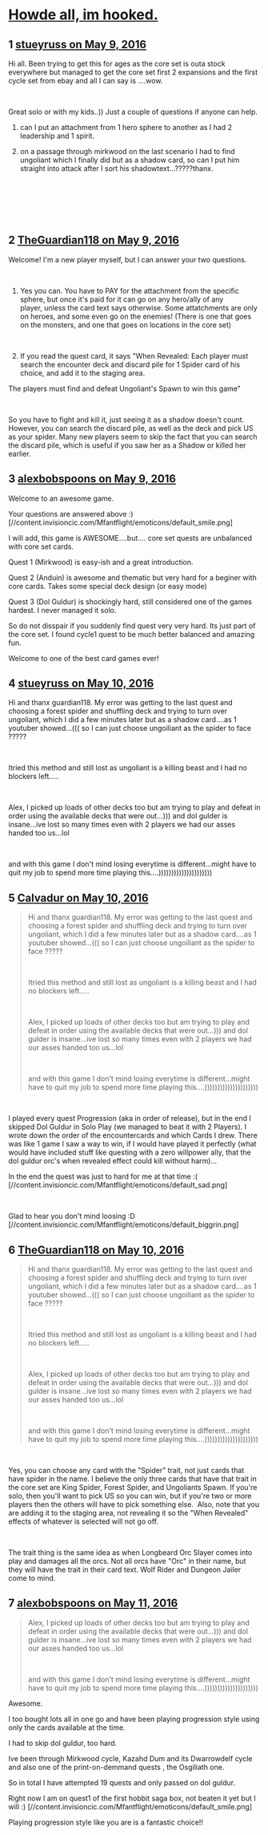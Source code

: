 # [Howde all, im hooked.](https://community.fantasyflightgames.com/topic/219493-howde-all-im-hooked/)

## 1 [stueyruss on May 9, 2016](https://community.fantasyflightgames.com/topic/219493-howde-all-im-hooked/?do=findComment&comment=2208011)

Hi all. Been trying to get this for ages as the core set is outa stock everywhere but managed to get the core set first 2 expansions and the first cycle set from ebay and all I can say is ....wow.

 

Great solo or with my kids..)) Just a couple of questions if anyone can help.

1. can I put an attachment from 1 hero sphere to another as I had 2 leadership and 1 spirit.

2. on a passage through mirkwood on the last scenario I had to find ungoliant which I finally did but as a shadow card, so can I put him straight into attack after I sort his shadowtext...?????thanx.

 

 

 

## 2 [TheGuardian118 on May 9, 2016](https://community.fantasyflightgames.com/topic/219493-howde-all-im-hooked/?do=findComment&comment=2208053)

Welcome! I'm a new player myself, but I can answer your two questions.

 

1. Yes you can. You have to PAY for the attachment from the specific sphere, but once it's paid for it can go on any hero/ally of any player, unless the card text says otherwise. Some attatchments are only on heroes, and some even go on the enemies! (There is one that goes on the monsters, and one that goes on locations in the core set)

 

2. If you read the quest card, it says "When Revealed: Each player must search the encounter deck and discard pile for 1 Spider card of his choice, and add it to the staging area.

The players must find and defeat Ungoliant's Spawn to win this game"

 

So you have to fight and kill it, just seeing it as a shadow doesn't count. However, you can search the discard pile, as well as the deck and pick US as your spider. Many new players seem to skip the fact that you can search the discard pile, which is useful if you saw her as a Shadow or killed her earlier.

## 3 [alexbobspoons on May 9, 2016](https://community.fantasyflightgames.com/topic/219493-howde-all-im-hooked/?do=findComment&comment=2209081)

Welcome to an awesome game.

Your questions are answered above :) [//content.invisioncic.com/Mfantflight/emoticons/default_smile.png]

I will add, this game is AWESOME....but.... core set quests are unbalanced with core set cards.

Quest 1 (Mirkwood) is easy-ish and a great introduction.

Quest 2 (Anduin) is awesome and thematic but very hard for a beginer with core cards. Takes some special deck design (or easy mode)

Quest 3 (Dol Guldur) is shockingly hard, still considered one of the games hardest. I never managed it solo.

So do not disspair if you suddenly find quest very very hard. Its just part of the core set. I found cycle1 quest to be much better balanced and amazing fun.

Welcome to one of the best card games ever!

## 4 [stueyruss on May 10, 2016](https://community.fantasyflightgames.com/topic/219493-howde-all-im-hooked/?do=findComment&comment=2209587)

Hi and thanx guardian118. My error was getting to the last quest and choosing a forest spider and shuffling deck and trying to turn over ungoliant, which I did a few minutes later but as a shadow card....as 1 youtuber showed...((( so I can just choose ungoiliant as the spider to face ????? 

 

Itried this method and still lost as ungoliant is a killing beast and I had no blockers left.....

 

Alex, I picked up loads of other decks too but am trying to play and defeat in order using the available decks that were out...))) and dol gulder is insane...ive lost so many times even with 2 players we had our asses handed too us...lol

 

and with this game I don't mind losing everytime is different...might have to quit my job to spend more time playing this....)))))))))))))))))))))

## 5 [Calvadur on May 10, 2016](https://community.fantasyflightgames.com/topic/219493-howde-all-im-hooked/?do=findComment&comment=2209682)

> Hi and thanx guardian118. My error was getting to the last quest and choosing a forest spider and shuffling deck and trying to turn over ungoliant, which I did a few minutes later but as a shadow card....as 1 youtuber showed...((( so I can just choose ungoiliant as the spider to face ????? 
> 
>  
> 
> Itried this method and still lost as ungoliant is a killing beast and I had no blockers left.....
> 
>  
> 
> Alex, I picked up loads of other decks too but am trying to play and defeat in order using the available decks that were out...))) and dol gulder is insane...ive lost so many times even with 2 players we had our asses handed too us...lol
> 
>  
> 
> and with this game I don't mind losing everytime is different...might have to quit my job to spend more time playing this....)))))))))))))))))))))

 

I played every quest Progression (aka in order of release), but in the end I skipped Dol Guldur in Solo Play (we managed to beat it with 2 Players). I wrote down the order of the encountercards and which Cards I drew. There was like 1 game I saw a way to win, if I would have played it perfectly (what would have included stuff like questing with a zero willpower ally, that the dol guldur orc's when revealed effect could kill without harm)...

In the end the quest was just to hard for me at that time :( [//content.invisioncic.com/Mfantflight/emoticons/default_sad.png]

 

Glad to hear you don't mind loosing :D [//content.invisioncic.com/Mfantflight/emoticons/default_biggrin.png]

## 6 [TheGuardian118 on May 10, 2016](https://community.fantasyflightgames.com/topic/219493-howde-all-im-hooked/?do=findComment&comment=2209838)

> Hi and thanx guardian118. My error was getting to the last quest and choosing a forest spider and shuffling deck and trying to turn over ungoliant, which I did a few minutes later but as a shadow card....as 1 youtuber showed...((( so I can just choose ungoiliant as the spider to face ????? 
> 
>  
> 
> Itried this method and still lost as ungoliant is a killing beast and I had no blockers left.....
> 
>  
> 
> Alex, I picked up loads of other decks too but am trying to play and defeat in order using the available decks that were out...))) and dol gulder is insane...ive lost so many times even with 2 players we had our asses handed too us...lol
> 
>  
> 
> and with this game I don't mind losing everytime is different...might have to quit my job to spend more time playing this....)))))))))))))))))))))

 

Yes, you can choose any card with the "Spider" trait, not just cards that have spider in the name. I believe the only three cards that have that trait in the core set are King Spider, Forest Spider, and Ungoliants Spawn. If you're solo, then you'll want to pick US so you can win, but if you're two or more players then the others will have to pick something else.  Also, note that you are adding it to the staging area, not revealing it so the "When Revealed" effects of whatever is selected will not go off.

 

The trait thing is the same idea as when Longbeard Orc Slayer comes into play and damages all the orcs. Not all orcs have "Orc" in their name, but  they will have the trait in their card text. Wolf Rider and Dungeon Jailer come to mind.

## 7 [alexbobspoons on May 11, 2016](https://community.fantasyflightgames.com/topic/219493-howde-all-im-hooked/?do=findComment&comment=2212778)

> Alex, I picked up loads of other decks too but am trying to play and defeat in order using the available decks that were out...))) and dol gulder is insane...ive lost so many times even with 2 players we had our asses handed too us...lol
> 
>  
> 
> and with this game I don't mind losing everytime is different...might have to quit my job to spend more time playing this....)))))))))))))))))))))

Awesome.

I too bought lots all in one go and have been playing progression style using only the cards available at the time.

I had to skip dol guldur, too hard.

Ive been through Mirkwood cycle, Kazahd Dum and its Dwarrowdelf cycle and also one of the print-on-demmand quests , the Osgiliath one.

So in total I have attempted 19 quests and only passed on dol guldur.

Right now I am on quest1 of the first hobbit saga box, not beaten it yet but I will :) [//content.invisioncic.com/Mfantflight/emoticons/default_smile.png]

Playing progression style like you are is a fantastic choice!!

